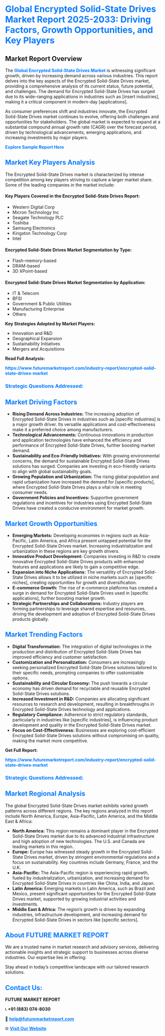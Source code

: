 <h1 style="color: #007BFF;">Global Encrypted Solid-State Drives Market Report 2025-2033: Driving Factors, Growth Opportunities, and Key Players</h1>

<section id="overview">
<h2>Market Report Overview</h2>
<p>The <a href="https://www.futuremarketreport.com/industry-report/encrypted-solid-state-drives-market" style="color: #007BFF; text-decoration: none;"><strong>Global Encrypted Solid-State Drives Market</strong></a> is witnessing significant growth, driven by increasing demand across various industries. This report delves into the key aspects of the Encrypted Solid-State Drives market, providing a comprehensive analysis of its current status, future potential, and challenges. The demand for Encrypted Solid-State Drives has surged due to its wide-ranging applications in industries such as [insert industries], making it a critical component in modern-day [applications].</p>
<p>As consumer preferences shift and industries innovate, the Encrypted Solid-State Drives market continues to evolve, offering both challenges and opportunities for stakeholders. The global market is expected to expand at a substantial compound annual growth rate (CAGR) over the forecast period, driven by technological advancements, emerging applications, and increasing investments by major players.</p>
</section>

<section id="overview">
<p><a href="https://www.futuremarketreport.com/request-sample/reportId=115917" style="color: #007BFF; text-decoration: none;"><strong>Explore Sample Report Here</strong></a></p>
</section>

<section id="key-players">
<h2 style="color: #007BFF;">Market Key Players Analysis</h2>
<p>The Encrypted Solid-State Drives market is characterized by intense competition among key players striving to capture a larger market share. Some of the leading companies in the market include:</p>
<h4>Key Players Covered in the Encrypted Solid-State Drives Report:</h4>
<ul><li>Western Digital Corp</li><li>Micron Technology Inc</li><li>Seagate Technology PLC</li><li>Toshiba</li><li>Samsung Electronics</li><li>Kingston Technology Corp</li><li>Intel</li></ul>
<h4>Encrypted Solid-State Drives Market Segmentation by Type:</h4>
<ul><li>Flash-memory-based</li><li>DRAM-based</li><li>3D XPoint-based</li></ul>

<h4>Encrypted Solid-State Drives Market Segmentation by Application:</h4>
<ul><li>IT &amp; Telecom</li><li>BFSI</li><li>Government &amp; Public Utilities</li><li>Manufacturing Enterprise</li><li>Others</li></ul>
<p><strong>Key Strategies Adopted by Market Players:</strong></p>
<ul>
<li>Innovation and R&D</li>
<li>Geographical Expansion</li>
<li>Sustainability Initiatives</li>
<li>Mergers and Acquisitions</li>
</ul>
</section>

<section>
<p><strong>Read Full Analysis: </strong></p><a href="https://www.futuremarketreport.com/industry-report/encrypted-solid-state-drives-market" style="color: #007BFF; text-decoration: none;"><strong>https://www.futuremarketreport.com/industry-report/encrypted-solid-state-drives-market</strong></a>
<h3 style="color: #007BFF;">Strategic Questions Addressed:</h3>
</section>

<section id="driving-factors">
<h2 style="color: #007BFF;">Market Driving Factors</h2>
<ul>
<li><strong>Rising Demand Across Industries:</strong> The increasing adoption of Encrypted Solid-State Drives in industries such as [specific industries] is a major growth driver. Its versatile applications and cost-effectiveness make it a preferred choice among manufacturers.</li>
<li><strong>Technological Advancements:</strong> Continuous innovations in production and application technologies have enhanced the efficiency and performance of Encrypted Solid-State Drives, further boosting market demand.</li>
<li><strong>Sustainability and Eco-Friendly Initiatives:</strong> With growing environmental concerns, the demand for sustainable Encrypted Solid-State Drives solutions has surged. Companies are investing in eco-friendly variants to align with global sustainability goals.</li>
<li><strong>Growing Population and Urbanization:</strong> The rising global population and rapid urbanization have increased the demand for [specific products], where Encrypted Solid-State Drives plays a vital role in meeting consumer needs.</li>
<li><strong>Government Policies and Incentives:</strong> Supportive government regulations and incentives for industries using Encrypted Solid-State Drives have created a conducive environment for market growth.</li>
</ul>
</section>

<section id="growth-opportunities">
<h2 style="color: #007BFF;">Market Growth Opportunities</h2>
<ul>
<li><strong>Emerging Markets:</strong> Developing economies in regions such as Asia-Pacific, Latin America, and Africa present untapped potential for the Encrypted Solid-State Drives market. Increasing industrialization and urbanization in these regions are key growth drivers.</li>
<li><strong>Innovative Product Development:</strong> Companies investing in R&D to create innovative Encrypted Solid-State Drives products with enhanced features and applications are likely to gain a competitive edge.</li>
<li><strong>Expansion into Niche Applications:</strong> The versatility of Encrypted Solid-State Drives allows it to be utilized in niche markets such as [specific niches], creating opportunities for growth and diversification.</li>
<li><strong>E-commerce Growth:</strong> The rise of e-commerce platforms has created a surge in demand for Encrypted Solid-State Drives used in [specific applications], further boosting market growth.</li>
<li><strong>Strategic Partnerships and Collaborations:</strong> Industry players are forming partnerships to leverage shared expertise and resources, driving the development and adoption of Encrypted Solid-State Drives products globally.</li>
</ul>
</section>

<section id="trending-factors">
<h2 style="color: #007BFF;">Market Trending Factors</h2>
<ul>
<li><strong>Digital Transformation:</strong> The integration of digital technologies in the production and distribution of Encrypted Solid-State Drives has improved efficiency and customer satisfaction.</li>
<li><strong>Customization and Personalization:</strong> Consumers are increasingly seeking personalized Encrypted Solid-State Drives solutions tailored to their specific needs, prompting companies to offer customizable options.</li>
<li><strong>Sustainability and Circular Economy:</strong> The push towards a circular economy has driven demand for recyclable and reusable Encrypted Solid-State Drives solutions.</li>
<li><strong>Increased Investment in R&D:</strong> Companies are allocating significant resources to research and development, resulting in breakthroughs in Encrypted Solid-State Drives technology and applications.</li>
<li><strong>Regulatory Compliance:</strong> Adherence to strict regulatory standards, particularly in industries like [specific industries], is influencing product development and quality in the Encrypted Solid-State Drives market.</li>
<li><strong>Focus on Cost-Effectiveness:</strong> Businesses are exploring cost-efficient Encrypted Solid-State Drives solutions without compromising on quality, making the market more competitive.</li>
</ul>
</section>

<section>
<p><strong>Get Full Report: </strong></p><a href="https://www.futuremarketreport.com/industry-report/encrypted-solid-state-drives-market" style="color: #007BFF; text-decoration: none;"><strong>https://www.futuremarketreport.com/industry-report/encrypted-solid-state-drives-market</strong></a>
<h3 style="color: #007BFF;">Strategic Questions Addressed:</h3>
</section>


<section id="regional-analysis">
<h2 style="color: #007BFF;">Market Regional Analysis</h2>
<p>The global Encrypted Solid-State Drives market exhibits varied growth patterns across different regions. The key regions analyzed in this report include North America, Europe, Asia-Pacific, Latin America, and the Middle East & Africa:</p>
<ul>
<li><strong>North America:</strong> This region remains a dominant player in the Encrypted Solid-State Drives market due to its advanced industrial infrastructure and high adoption of new technologies. The U.S. and Canada are leading markets in this region.</li>
<li><strong>Europe:</strong> Europe has witnessed steady growth in the Encrypted Solid-State Drives market, driven by stringent environmental regulations and a focus on sustainability. Key countries include Germany, France, and the U.K.</li>
<li><strong>Asia-Pacific:</strong> The Asia-Pacific region is experiencing rapid growth, fueled by industrialization, urbanization, and increasing demand for Encrypted Solid-State Drives in countries like China, India, and Japan.</li>
<li><strong>Latin America:</strong> Emerging markets in Latin America, such as Brazil and Mexico, present significant opportunities for the Encrypted Solid-State Drives market, supported by growing industrial activities and investments.</li>
<li><strong>Middle East & Africa:</strong> The region’s growth is driven by expanding industries, infrastructure development, and increasing demand for Encrypted Solid-State Drives in sectors like [specific sectors].</li>
</ul>
</section>

<footer>
<h2 style="color: #007BFF;">About FUTURE MARKET REPORT</h2>
<p>We are a trusted name in market research and advisory services, delivering actionable insights and strategic support to businesses across diverse industries. Our expertise lies in offering:</p>

<p>Stay ahead in today’s competitive landscape with our tailored research solutions.</p>

<h2 style="color: #007BFF;">Contact Us:</h2>
<p><strong>FUTURE MARKET REPORT</strong></p>
<p>📞 <strong>+91 (883) 074-8030</strong></p>
<p>📧 <strong><a href="mailto:help@futuremarketreport.com" style="color: #007BFF;">help@futuremarketreport.com</a></strong></p>
<p>🌐 <strong><a href="https://www.futuremarketreport.com/" style="color: #007BFF;">Visit Our Website</a></strong></p>
</footer>